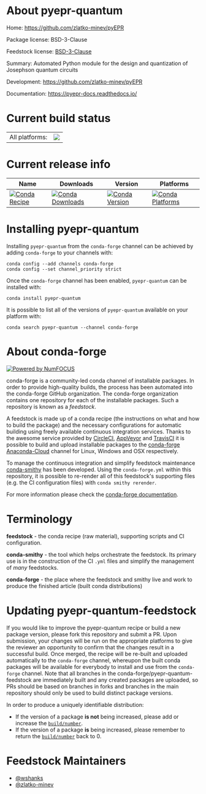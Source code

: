 About pyepr-quantum
===================

Home: https://github.com/zlatko-minev/pyEPR

Package license: BSD-3-Clause

Feedstock license: [BSD-3-Clause](https://github.com/conda-forge/pyepr-quantum-feedstock/blob/master/LICENSE.txt)

Summary: Automated Python module for the design and quantization of Josephson quantum circuits

Development: https://github.com/zlatko-minev/pyEPR

Documentation: https://pyepr-docs.readthedocs.io/

Current build status
====================


<table><tr><td>All platforms:</td>
    <td>
      <a href="https://dev.azure.com/conda-forge/feedstock-builds/_build/latest?definitionId=9903&branchName=master">
        <img src="https://dev.azure.com/conda-forge/feedstock-builds/_apis/build/status/pyepr-quantum-feedstock?branchName=master">
      </a>
    </td>
  </tr>
</table>

Current release info
====================

| Name | Downloads | Version | Platforms |
| --- | --- | --- | --- |
| [![Conda Recipe](https://img.shields.io/badge/recipe-pyepr--quantum-green.svg)](https://anaconda.org/conda-forge/pyepr-quantum) | [![Conda Downloads](https://img.shields.io/conda/dn/conda-forge/pyepr-quantum.svg)](https://anaconda.org/conda-forge/pyepr-quantum) | [![Conda Version](https://img.shields.io/conda/vn/conda-forge/pyepr-quantum.svg)](https://anaconda.org/conda-forge/pyepr-quantum) | [![Conda Platforms](https://img.shields.io/conda/pn/conda-forge/pyepr-quantum.svg)](https://anaconda.org/conda-forge/pyepr-quantum) |

Installing pyepr-quantum
========================

Installing `pyepr-quantum` from the `conda-forge` channel can be achieved by adding `conda-forge` to your channels with:

```
conda config --add channels conda-forge
conda config --set channel_priority strict
```

Once the `conda-forge` channel has been enabled, `pyepr-quantum` can be installed with:

```
conda install pyepr-quantum
```

It is possible to list all of the versions of `pyepr-quantum` available on your platform with:

```
conda search pyepr-quantum --channel conda-forge
```


About conda-forge
=================

[![Powered by NumFOCUS](https://img.shields.io/badge/powered%20by-NumFOCUS-orange.svg?style=flat&colorA=E1523D&colorB=007D8A)](http://numfocus.org)

conda-forge is a community-led conda channel of installable packages.
In order to provide high-quality builds, the process has been automated into the
conda-forge GitHub organization. The conda-forge organization contains one repository
for each of the installable packages. Such a repository is known as a *feedstock*.

A feedstock is made up of a conda recipe (the instructions on what and how to build
the package) and the necessary configurations for automatic building using freely
available continuous integration services. Thanks to the awesome service provided by
[CircleCI](https://circleci.com/), [AppVeyor](https://www.appveyor.com/)
and [TravisCI](https://travis-ci.com/) it is possible to build and upload installable
packages to the [conda-forge](https://anaconda.org/conda-forge)
[Anaconda-Cloud](https://anaconda.org/) channel for Linux, Windows and OSX respectively.

To manage the continuous integration and simplify feedstock maintenance
[conda-smithy](https://github.com/conda-forge/conda-smithy) has been developed.
Using the ``conda-forge.yml`` within this repository, it is possible to re-render all of
this feedstock's supporting files (e.g. the CI configuration files) with ``conda smithy rerender``.

For more information please check the [conda-forge documentation](https://conda-forge.org/docs/).

Terminology
===========

**feedstock** - the conda recipe (raw material), supporting scripts and CI configuration.

**conda-smithy** - the tool which helps orchestrate the feedstock.
                   Its primary use is in the construction of the CI ``.yml`` files
                   and simplify the management of *many* feedstocks.

**conda-forge** - the place where the feedstock and smithy live and work to
                  produce the finished article (built conda distributions)


Updating pyepr-quantum-feedstock
================================

If you would like to improve the pyepr-quantum recipe or build a new
package version, please fork this repository and submit a PR. Upon submission,
your changes will be run on the appropriate platforms to give the reviewer an
opportunity to confirm that the changes result in a successful build. Once
merged, the recipe will be re-built and uploaded automatically to the
`conda-forge` channel, whereupon the built conda packages will be available for
everybody to install and use from the `conda-forge` channel.
Note that all branches in the conda-forge/pyepr-quantum-feedstock are
immediately built and any created packages are uploaded, so PRs should be based
on branches in forks and branches in the main repository should only be used to
build distinct package versions.

In order to produce a uniquely identifiable distribution:
 * If the version of a package **is not** being increased, please add or increase
   the [``build/number``](https://docs.conda.io/projects/conda-build/en/latest/resources/define-metadata.html#build-number-and-string).
 * If the version of a package **is** being increased, please remember to return
   the [``build/number``](https://docs.conda.io/projects/conda-build/en/latest/resources/define-metadata.html#build-number-and-string)
   back to 0.

Feedstock Maintainers
=====================

* [@wshanks](https://github.com/wshanks/)
* [@zlatko-minev](https://github.com/zlatko-minev/)

